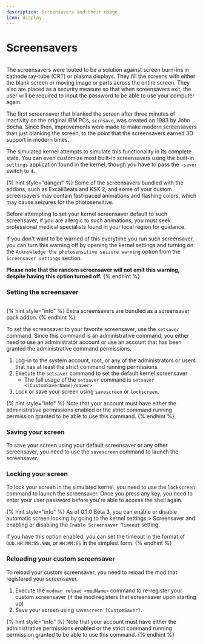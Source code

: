 ```yaml
---
description: Screensavers and their usage
icon: display
---
```


# Screensavers

<figure><img src="https://github.com/Aptivi-Stable-Docs/nks-manual-0.1.0/blob/main/.gitbook/assets/068-saver.png" alt=""><figcaption></figcaption></figure>

The screensavers were touted to be a solution against screen burn-ins in cathode ray-tube (CRT) or plasma displays. They fill the screens with either the blank screen or moving image or parts across the entire screen. They also are placed as a security measure so that when screensavers exit, the user will be required to input the password to be able to use your computer again.

The first screensaver that blanked the screen after three minutes of inactivity on the original IBM PCs, `scrnsave`, was created on 1983 by John Socha. Since then, improvements were made to make modern screensavers than just blanking the screen, to the point that the screensavers earned 3D support in modern times.

The simulated kernel attempts to simulate this functionality in its complete state. You can even customize most built-in screensavers using the built-in `settings` application found in the kernel, though you have to pass the `-saver` switch to it.

{% hint style="danger" %}
Some of the screensavers bundled with the addons, such as ExcaliBeats and KSX 2, and some of your custom screensavers may contain fast-paced animations and flashing colors, which may cause seizures for the photosensitive.

Before attempting to set your kernel screensaver default to such screensaver, if you are allergic to such animations, you must seek professional medical specialists found in your local region for guidance.

If you don't want to be warned of this everytime you run such screensaver, you can turn this warning off by opening the kernel settings and turning on the `Acknowledge the photosensitive seizure warning` option from the `Screensaver settings` section.

**Please note that the random screensaver will not emit this warning, despite having this option turned off.**
{% endhint %}

### Setting the screensaver

<figure><img src="https://github.com/Aptivi-Stable-Docs/nks-manual-0.1.0/blob/main/.gitbook/assets/069-setsaver.png" alt=""><figcaption></figcaption></figure>

{% hint style="info" %}
Extra screensavers are bundled as a screensaver pack addon.
{% endhint %}

To set the screensaver to your favorite screensaver, use the `setsaver` command. Since this command is an administrative command, you either need to use an administrator account or use an account that has been granted the administrative command permissions.

1. Log-in to the system account, root, or any of the administrators or users that has at least the strict command running permissions
2. Execute the `setsaver` command to set the default kernel screensaver
   * The full usage of the `setsaver` command is `setsaver <(CustomSaverName)/saver>`
3. Lock or save your screen using `savescreen` or `lockscreen`.

{% hint style="info" %}
Note that your account must have either the administrative permissions enabled or the strict command running permission granted to be able to use this command.
{% endhint %}

### Saving your screen

To save your screen using your default screensaver or any other screensaver, you need to use the `savescreen` command to launch the screensaver.

### Locking your screen

To lock your screen in the simulated kernel, you need to use the `lockscreen` command to launch the screensaver. Once you press any key, you need to enter your user password before you're able to access the shell again.

{% hint style="info" %}
As of 0.1.0 Beta 3, you can enable or disable automatic screen locking by going to the kernel settings > Screensaver and enabling or disabling the `Enable Screensaver Timeout` setting.

If you have this option enabled, you can set the timeout in the format of `DDD.HH:MM:SS.NNN`, or `HH:MM:SS` in the simplest form.
{% endhint %}

### Reloading your custom screensaver

To reload your custom screensaver, you need to reload the mod that registered your screensaver.

1. Execute the `modman reload <modName>` command to re-register your custom screensaver (if the mod registers that screensaver upon starting up)
2. Save your screen using `savescreen [CustomSaver]`.

{% hint style="info" %}
Note that your account must have either the administrative permissions enabled or the strict command running permission granted to be able to use this command.
{% endhint %}
